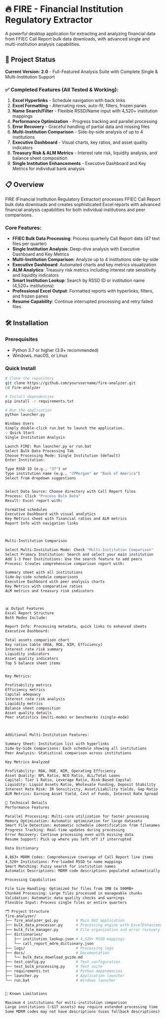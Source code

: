 # 🔥 FIRE - Financial Institution Regulatory Extractor

A powerful desktop application for extracting and analyzing financial data from FFIEC Call Report bulk data downloads, with advanced single and multi-institution analysis capabilities.

## 🚀 Project Status

**Current Version: 2.0** - Full-Featured Analysis Suite with Complete Single & Multi-Institution Support

### ✅ Completed Features (All Tested & Working):
1. **Excel Hyperlinks** - Schedule navigation with back links
2. **Excel Formatting** - Alternating rows, auto-fit, filters, frozen panes
3. **Name Search/Filter** - Flexible RSSD/Name input with 4,520+ institution mappings
4. **Performance Optimization** - Progress tracking and parallel processing
5. **Error Recovery** - Graceful handling of partial data and missing files
6. **Multi-Institution Comparison** - Side-by-side analysis of up to 4 institutions
7. **Executive Dashboard** - Visual charts, key ratios, and asset quality indicators
8. **Treasury Risk & ALM Metrics** - Interest rate risk, liquidity analysis, and balance sheet composition
9. **Single Institution Enhancements** - Executive Dashboard and Key Metrics for individual bank analysis

## 📋 Overview

FIRE (Financial Institution Regulatory Extractor) processes FFIEC Call Report bulk data downloads and creates sophisticated Excel reports with advanced financial analysis capabilities for both individual institutions and peer comparisons.

### Core Features:
- **FFIEC Bulk Data Processing**: Process quarterly Call Report data (47 text files per quarter)
- **Single Institution Analysis**: Deep-dive analysis with Executive Dashboard and Key Metrics
- **Multi-Institution Comparison**: Analyze up to 4 institutions side-by-side
- **Executive Dashboard**: Automated charts and key metrics visualization
- **ALM Analytics**: Treasury risk metrics including interest rate sensitivity and liquidity indicators
- **Smart Institution Lookup**: Search by RSSD ID or institution name (4,520+ institutions)
- **Professional Excel Output**: Formatted reports with hyperlinks, filters, and frozen panes
- **Resume Capability**: Continue interrupted processing and retry failed files

## 🛠️ Installation

### Prerequisites
- Python 3.7 or higher (3.9+ recommended)
- Windows, macOS, or Linux

### Quick Install
```bash
# Clone the repository
git clone https://github.com/yourusername/fire-analyzer.git
cd fire-analyzer

# Install dependencies
pip install -r requirements.txt

# Run the application
python launcher.py

Windows Users
Simply double-click run.bat to launch the application.
💡 Quick Start
Single Institution Analysis

Launch FIRE: Run launcher.py or run.bat
Select Bulk Data Processing Tab
Choose Processing Mode: Single Institution (default)
Enter Institution:

Type RSSD ID (e.g., "37") or
Type institution name (e.g., "JPMorgan" or "Bank of America")
Select from dropdown suggestions


Select Data Source: Choose directory with Call Report files
Process: Click "Process Bulk Data"
Result: Excel report with:

Formatted schedules
Executive Dashboard with visual analytics
Key Metrics sheet with financial ratios and ALM metrics
Report Info with navigation links



Multi-Institution Comparison

Select Multi-Institution Mode: Check "Multi-Institution Comparison"
Select Primary Institution: Search and select your main institution
Add 1-3 Peer Institutions: Use the search feature to add peers
Process: Creates comprehensive comparison report with:

Summary sheet with all institutions
Side-by-side schedule comparisons
Executive Dashboard with peer analysis charts
Key Metrics with comparative ratios
ALM metrics and treasury risk indicators



📊 Output Features
Excel Report Structure
Both Modes Include:

Report Info: Processing metadata, quick links to enhanced sheets
Executive Dashboard:

Total assets comparison chart
Key ratios table (ROA, ROE, NIM, Efficiency)
Interest rate risk summary
Liquidity indicators
Asset quality indicators
Top 5 balance sheet items


Key Metrics:

Profitability metrics
Efficiency metrics
Capital adequacy
Interest rate risk analysis
Liquidity metrics
Balance sheet composition
Asset quality details
Peer statistics (multi-mode) or benchmarks (single-mode)



Additional Multi-Institution Features:

Summary Sheet: Institution list with hyperlinks
Side-by-Side Comparisons: Each schedule showing all institutions
Peer Analysis: Statistical comparison across institutions

Key Metrics Analyzed

Profitability: ROA, ROE, NIM, Operating Efficiency
Asset Quality: NPL Ratio, NCO Ratio, ALL/Total Loans
Capital: Tier 1 Ratio, Leverage Ratio, Risk-Based Capital
Liquidity: Liquid Assets Ratio, Wholesale Funding, Deposit Stability
Interest Rate Risk: IR Sensitivity, Asset/Liability Yields, Gap Ratio
ALM Metrics: Earning Asset Yield, Cost of Funds, Interest Rate Spread

🔧 Technical Details
Performance Features

Parallel Processing: Multi-core utilization for faster processing
Memory Optimization: Automatic optimization for large datasets
Smart File Detection: Automatic schedule identification from filenames
Progress Tracking: Real-time updates during processing
Error Recovery: Continue processing even with missing data
Resume Support: Pick up where you left off if interrupted

Data Dictionary

8,863+ MDRM Codes: Comprehensive coverage of Call Report line items
4,520+ Institutions: Pre-loaded RSSD to name mappings
Smart Matching: Fuzzy search for institution names
Automatic Descriptions: MDRM code descriptions populated automatically

Processing Capabilities

File Size Handling: Optimized for files from 1MB to 500MB+
Chunked Processing: Large files processed in manageable chunks
Validation: Automatic data quality checks and warnings
Flexible Input: Process single files or entire quarters

🗂️ Project Structure
fire-analyzer/
├── fire_analyzer_gui.py        # Main GUI application
├── bulk_data_processor.py      # Processing engine with ExcelEnhancementProcessor
├── bulk_file_manager.py        # File organization and error recovery
├── dictionaries/               
│   ├── institution_lookup.json # 4,520+ RSSD mappings
│   └── call_report_mdrm_dictionary.json
├── logs/                       # Processing logs
├── docs/                       # Documentation
│   └── bulk_data_download_guide.md
├── test_config.py              # Test configuration
├── test_bulk_processing.py     # Test suite
├── requirements.txt            # Python dependencies
├── launcher.py                 # Application launcher
└── run.bat                     # Windows launcher


🐛 Known Limitations

Maximum 4 institutions for multi-institution comparison
Large institutions (>$1T assets) may require extended processing time
Some MDRM codes may not have descriptions (uses fallback descriptions)